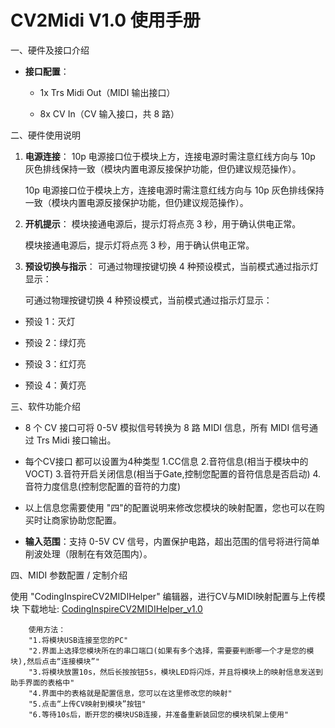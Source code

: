 # CV2Midi V1.0 使用手册 #



一、硬件及接口介绍





*   **接口配置**：



    *   1x Trs Midi Out（MIDI 输出接口）


    *   8x CV In（CV 输入接口，共 8 路）


二、硬件使用说明





1.  **电源连接**：
    10p 电源接口位于模块上方，连接电源时需注意红线方向与 10p 灰色排线保持一致（模块内置电源反接保护功能，但仍建议规范操作）。


    10p 电源接口位于模块上方，连接电源时需注意红线方向与 10p 灰色排线保持一致（模块内置电源反接保护功能，但仍建议规范操作）。


2.  **开机提示**：
    模块接通电源后，提示灯将点亮 3 秒，用于确认供电正常。


    模块接通电源后，提示灯将点亮 3 秒，用于确认供电正常。


3.  **预设切换与指示**：
    可通过物理按键切换 4 种预设模式，当前模式通过指示灯显示：


    可通过物理按键切换 4 种预设模式，当前模式通过指示灯显示：


*   预设 1：灭灯


*   预设 2：绿灯亮


*   预设 3：红灯亮


*   预设 4：黄灯亮


三、软件功能介绍


*   8 个 CV 接口可将 0-5V 模拟信号转换为 8 路 MIDI 信息，所有 MIDI 信号通过 Trs Midi 接口输出。

*   每个CV接口 都可以设置为4种类型 1.CC信息 2.音符信息(相当于模块中的VOCT) 3.音符开启关闭信息(相当于Gate,控制您配置的音符信息是否启动) 4.音符力度信息(控制您配置的音符的力度)

*   以上信息您需要使用 "四"的配置说明来修改您模块的映射配置，您也可以在购买时让商家协助您配置。

*   **输入范围**：支持 0-5V CV 信号，内置保护电路，超出范围的信号将进行简单削波处理（限制在有效范围内）。


四、MIDI 参数配置 / 定制介绍

使用 "CodingInspireCV2MIDIHelper" 编辑器，进行CV与MIDI映射配置与上传模块
下载地址:  <a href="https://environscape.github.io/CodingInspire/support/CodingInspireCV2MIDIHelper_v1.0.zip">CodingInspireCV2MIDIHelper_v1.0</a>

        使用方法：
        "1.将模块USB连接至您的PC"
        "2.界面上选择您模块所在的串口端口(如果有多个选择，需要要判断哪一个才是您的模块),然后点击“连接模块”"
        "3.将模块放置10s，然后长按按钮5s，模块LED将闪烁，并且将模块上的映射信息发送到助手界面的表格中"
        "4.界面中的表格就是配置信息，您可以在这里修改您的映射"
        "5.点击“上传CV映射到模块”按钮"
        "6.等待10s后，断开您的模块USB连接，并准备重新装回您的模块机架上使用"
  
